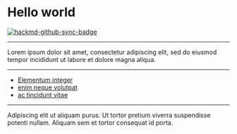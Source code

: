 # Hello world

[![hackmd-github-sync-badge](https://stage.hackmd.io/o7HTNvQqTfeKMTt5JRtzrA/badge)](https://stage.hackmd.io/o7HTNvQqTfeKMTt5JRtzrA)


---

Lorem ipsum dolor sit amet, consectetur adipiscing elit, sed do eiusmod tempor incididunt ut labore et dolore magna aliqua.

---

- [Elementum integer](/@hello-world/cool)
- [enim neque volutpat](/hello-world)
- [ac tincidunt vitae](/semper)

---
Adipiscing elit ut aliquam purus. Ut tortor pretium viverra suspendisse potenti nullam. Aliquam sem et tortor consequat id porta. 